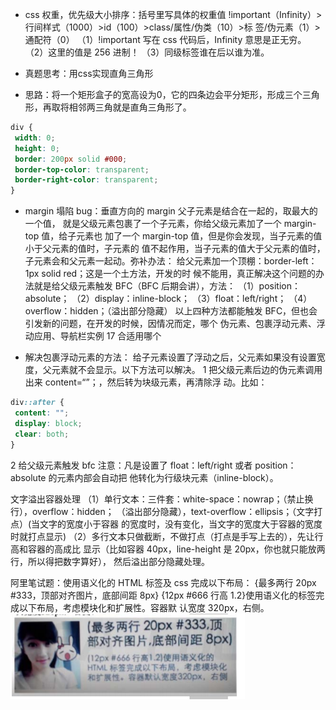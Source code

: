 - css 权重，优先级大小排序：括号里写具体的权重值
!important（Infinity）>行间样式（1000）>id（100）>class/属性/伪类（10）>标
签/伪元素（1）>通配符（0）
（1）!important 写在 css 代码后，Infinity 意思是正无穷。
（2）这里的值是 256 进制！
（3）同级标签谁在后以谁为准。

- 真题思考：用css实现直角三角形
- 思路：将一个矩形盒子的宽高设为0，它的四条边会平分矩形，形成三个三角形，再取将相邻两三角就是直角三角形了。

```css
div {
 width: 0;
 height: 0;
 border: 200px solid #000;
 border-top-color: transparent;
 border-right-color: transparent;
}
```

- margin 塌陷 bug：垂直方向的 margin 父子元素是结合在一起的，取最大的一个值，
就是父级元素包裹了一个子元素，你给父级元素加了一个 margin-top 值，给子元素也
加了一个 margin-top 值，但是你会发现，当子元素的值小于父元素的值时，子元素的
值不起作用，当子元素的值大于父元素的值时，子元素会和父元素一起动。弥补办法：
给父元素加一个顶棚：border-left：1px solid red；这是一个土方法，开发的时
候不能用，真正解决这个问题的办法就是给父级元素触发 BFC（BFC 后期会讲），方法：
（1）position：absolute；
（2）display：inline-block；
（3）float：left/right；
（4）overflow：hidden；（溢出部分隐藏）
以上四种方法都能触发 BFC，但也会引发新的问题，在开发的时候，因情况而定，哪个
伪元素、包裹浮动元素、浮动应用、导航栏实例
17
合适用哪个

- 解决包裹浮动元素的方法：
给子元素设置了浮动之后，父元素如果没有设置宽度，父元素就不会显示。以下方法可以解决。
1 把父级元素后边的伪元素调用出来 content=“”；，然后转为块级元素，再清除浮
动。比如：

```css
div::after {
 content: "";
 display: block;
 clear: both;
}
```

2 给父级元素触发 bfc
注意：凡是设置了 float：left/right 或者 position：absolute 的元素内部会自动把
他转化为行级块元素（inline-block）。

文字溢出容器处理
（1）单行文本：三件套：white-space：nowrap；（禁止换行），overflow：hidden；
（溢出部分隐藏），text-overflow：ellipsis；（文字打点）(当文字的宽度小于容器
的宽度时，没有变化，当文字的宽度大于容器的宽度时就打点显示)
（2）多行文本只做截断，不做打点（打点是手写上去的），先让行高和容器的高成比
显示（比如容器 40px，line-height 是 20px，你也就只能放两行，所以得把数字算好），
然后溢出部分隐藏处理。

阿里笔试题：使用语义化的 HTML 标签及 css 完成以下布局：
{最多两行 20px #333，顶部对齐图片，底部间距 8px}
{12px #666 行高 1.2}使用语义化的标签完成以下布局，考虑模块化和扩展性。容器默
认宽度 320px，右侧。
![节点](./timu.jpg)